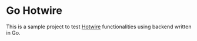 # Go Hotwire

This is a sample project to test [Hotwire](https://hotwire.dev) functionalities using backend written in Go.